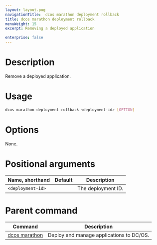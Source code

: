 ```yaml
---
layout: layout.pug
navigationTitle:  dcos marathon deployment rollback
title: dcos marathon deployment rollback
menuWeight: 15
excerpt: Removing a deployed application

enterprise: false
---
```


# Description
Remove a deployed application.

# Usage

```bash
dcos marathon deployment rollback <deployment-id> [OPTION]
```

# Options

None.

# Positional arguments

| Name, shorthand | Default | Description |
|---------|-------------|-------------|
| `<deployment-id>`   |             |  The deployment ID. |

# Parent command

| Command | Description |
|---------|-------------|
| [dcos marathon](/1.11/cli/command-reference/dcos-marathon/) | Deploy and manage applications to DC/OS. |

<!-- # Examples -->
